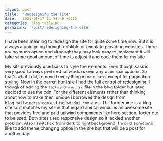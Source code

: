```yaml
---
layout: post
title:  "Redesigning the site"
date:   2021-08-17 11:54:49 +0530
categories: blog tailwind
permalink: '/post/redesigning-the-site'
---
```


I have been meaning to redesign the site for quite some time now. But it is always a pain going through dribbble or template providing websites. There are so much option and although they may look easy to implement it will take some good amount of time to adjust it and code them for my site.

My site previously used sass to style the elements. Even though sass is very good I always prefered tailwindcss over any other css options. So that's what I did, removed every thing in `main.scss` except for pagination styling. Now in the barren html site I had the full control of redesigning. I though of adding the `tailwind.min.css` file in the blog folder but later decided to use the cdn. For the different elements rather than thinking about how to make them unique I borrowed the design from `blog.tailwindcss.com` and `tailwindui.com` sites. The former one is a blog site so it matches my site in that regard and tailwindui is an awesome site that provides free and paid tailwind components like hero section, footer etc to be used. Both sites used responsive design so it tackled another problem. Also I switched from dark to light background. I would sometime like to add theme changing option in the site but that will be a post for another day.